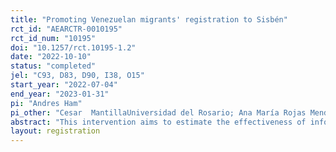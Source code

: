 ```yaml
---
title: "Promoting Venezuelan migrants' registration to Sisbén"
rct_id: "AEARCTR-0010195"
rct_id_num: "10195"
doi: "10.1257/rct.10195-1.2"
date: "2022-10-10"
status: "completed"
jel: "C93, D83, D90, I38, O15"
start_year: "2022-07-04"
end_year: "2023-01-31"
pi: "Andres Ham"
pi_other: "Cesar  MantillaUniversidad del Rosario; Ana María Rojas MendezInnovations for Poverty Action (IPA); Laura VargasInnovations for Poverty Action (IPA); Daniela CarrilloInnovations for Poverty Action (IPA); Simón RubioInnovations for Poverty Action (IPA); Evelin MamaniInnovations for Poverty Action (IPA)"
abstract: "This intervention aims to estimate the effectiveness of information to promote migrant registration in the social registry Sisbén and to explore the role of social capital for this purpose. The Colombian government uses Sisbén to classify the population according to their economic and social situation and target social programs. Qualitative evidence has shown multiple barriers to migrants’ registration in this database, which may preclude their visibility and potential eligibility for social assistance. In the first phase of the study, we randomly assign a sample of Venezuelan migrants into a control group and two treatment groups: i) a group that receives information on the process of Sisbén registration via SMS; and ii) a group that receives the same information on Sisbén registration via WhatsApp. In the second phase of the study, which is not an experiment, another group of Venezuelan migrants receives messages via WhatsApp inviting them to refer their Sisbén information with their friends thus to study information diffusion and social capital. We expect the results to shed light on how to eliminate the documented barriers and misinformation that leads to not registering for Sisbén using cost-effective communication methods, and help trace out the importance of social networks among displaced Venezuelans living in Colombia."
layout: registration
---
```


